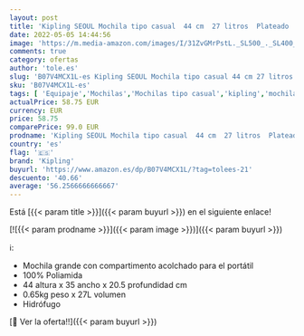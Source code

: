 ```yaml
---
layout: post
title: 'Kipling SEOUL Mochila tipo casual  44 cm  27 litros  Plateado  Metallic Glow '
date: 2022-05-05 14:44:56
image: 'https://m.media-amazon.com/images/I/31ZvGMrPstL._SL500_._SL400_.jpg'
comments: true
category: ofertas
author: 'tole.es'
slug: 'B07V4MCX1L-es Kipling SEOUL Mochila tipo casual 44 cm 27 litros Plateado...'
sku: 'B07V4MCX1L-es'
tags: [ 'Equipaje','Mochilas','Mochilas tipo casual','kipling','mochila','🇪🇸', ]
actualPrice: 58.75 EUR
currency: EUR
price: 58.75
comparePrice: 99.0 EUR
prodname: 'Kipling SEOUL Mochila tipo casual  44 cm  27 litros  Plateado  Metallic Glow '
country: 'es'
flag: '🇪🇸'
brand: 'Kipling'
buyurl: 'https://www.amazon.es/dp/B07V4MCX1L/?tag=tolees-21'
descuento: '40.66'
average: '56.2566666666667'
---
```


Está [{{< param title >}}]({{< param buyurl >}}) en el siguiente enlace!

[![{{< param prodname >}}]({{< param image >}})]({{< param buyurl >}})

ℹ️:

- Mochila grande con compartimento acolchado para el portátil
- 100% Poliamida
- 44 altura x 35 ancho x 20.5 profundidad cm
- 0.65kg peso x 27L volumen
- Hidrófugo

[🛒 Ver la oferta!!]({{< param buyurl >}})
